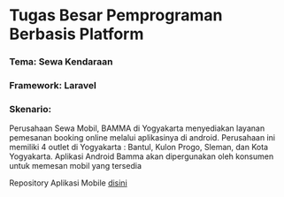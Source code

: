 <h1> Tugas Besar Pemprograman Berbasis Platform </h1>
<h3> Tema: Sewa Kendaraan </h3>
<h3> Framework: Laravel </h3>
<h3>Skenario:</h3>
<p>Perusahaan Sewa Mobil, BAMMA di Yogyakarta menyediakan layanan
pemesanan booking online melalui aplikasinya di android. Perusahaan
ini memiliki 4 outlet di Yogyakarta : Bantul, Kulon Progo, Sleman, dan
Kota Yogyakarta. Aplikasi Android Bamma akan dipergunakan oleh konsumen untuk memesan mobil yang tersedia</p>

Repository Aplikasi Mobile <a href="https://github.com/RickyJ2/Bamma-AndroidApp"> disini </a>
